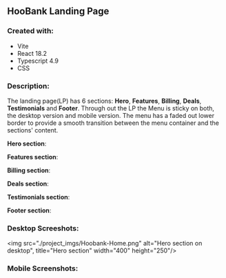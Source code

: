 ## HooBank Landing Page

### Created with:

- Vite
- React 18.2
- Typescript 4.9
- CSS

### Description:

The landing page(LP) has 6 sections: **Hero**, **Features**, **Billing**, **Deals**, **Testimonials** and **Footer**.
Through out the LP the Menu is sticky on both, the desktop version and mobile version. The menu has a faded out lower border to provide a smooth transition between the menu container and the sections' content.

**Hero section**:

**Features section**:

**Billing section**:

**Deals section**:

**Testimonials section**:

**Footer section**:

### Desktop Screeshots:

<img src="./project_imgs/Hoobank-Home.png" alt="Hero section on desktop", title="Hero section" width="400" height="250"/>

### Mobile Screenshots:
